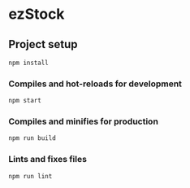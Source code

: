 # ezStock

## Project setup

```sh
npm install
```

### Compiles and hot-reloads for development

```sh
npm start
```

### Compiles and minifies for production

```sh
npm run build
```

### Lints and fixes files

```sh
npm run lint
```
